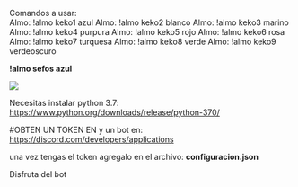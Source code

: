 
Comandos a usar:
<br>
Almo: !almo keko1 azul
Almo: !almo keko2 blanco
Almo: !almo keko3 marino
Almo: !almo keko4 purpura
Almo: !almo keko5 rojo
Almo: !almo keko6 rosa
Almo: !almo keko7 turquesa
Almo: !almo keko8 verde
Almo: !almo keko9 verdeoscuro

<b>!almo sefos azul</b>


<img src="https://i.imgur.com/Dqyj4P8.png">

Necesitas instalar python 3.7: https://www.python.org/downloads/release/python-370/

#OBTEN UN TOKEN EN y un bot en: https://discord.com/developers/applications

una vez tengas el token agregalo en el archivo: <b>configuracion.json</b>

Disfruta del bot
